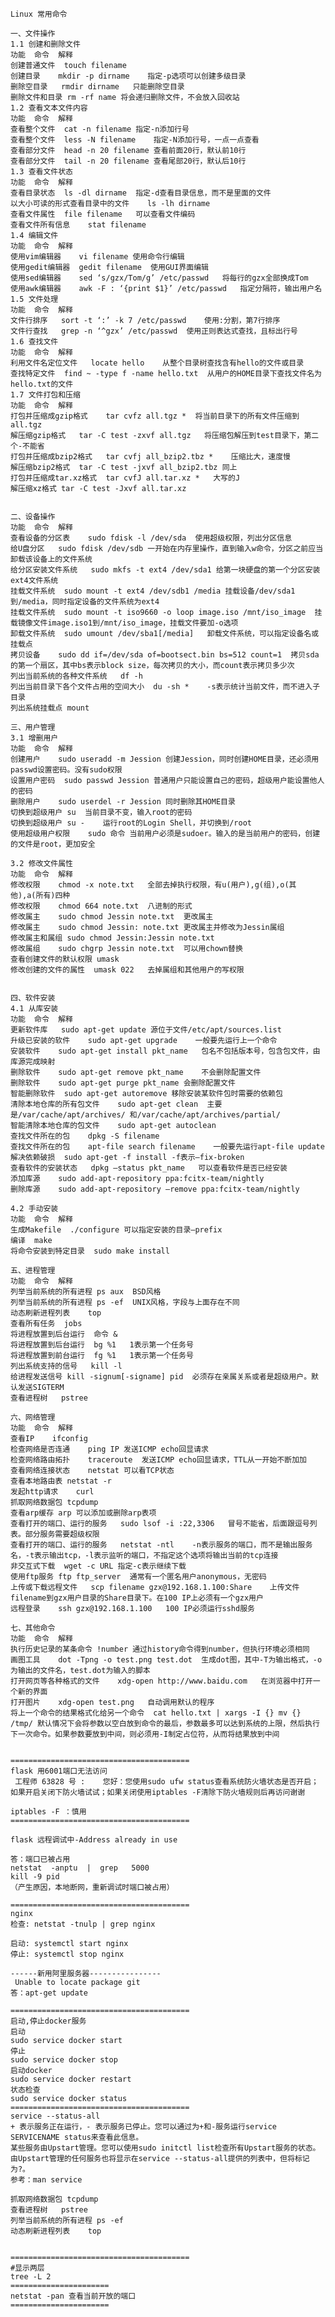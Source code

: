     Linux 常用命令
    
    一、文件操作
    1.1 创建和删除文件
    功能	命令	解释
    创建普通文件	touch filename	
    创建目录	mkdir -p dirname	指定-p选项可以创建多级目录
    删除空目录	rmdir dirname	只能删除空目录
    删除文件和目录	rm -rf name	将会递归删除文件，不会放入回收站
    1.2 查看文本文件内容
    功能	命令	解释
    查看整个文件	cat -n filename	指定-n添加行号
    查看整个文件	less -N filename	指定-N添加行号，一点一点查看
    查看部分文件	head -n 20 filename	查看前面20行，默认前10行
    查看部分文件	tail -n 20 filename	查看尾部20行，默认后10行
    1.3 查看文件状态
    功能	命令	解释
    查看目录状态	ls -dl dirname	指定-d查看目录信息，而不是里面的文件
    以大小可读的形式查看目录中的文件	ls -lh dirname	
    查看文件属性	file filename	可以查看文件编码
    查看文件所有信息	stat filename	
    1.4 编辑文件
    功能	命令	解释
    使用vim编辑器	vi filename	使用命令行编辑
    使用gedit编辑器	gedit filename	使用GUI界面编辑
    使用sed编辑器	sed ‘s/gzx/Tom/g’ /etc/passwd	将每行的gzx全部换成Tom
    使用awk编辑器	awk -F : ‘{print $1}’ /etc/passwd	指定分隔符，输出用户名
    1.5 文件处理
    功能	命令	解释
    文件行排序	sort -t ‘:’ -k 7 /etc/passwd	使用:分割，第7行排序
    文件行查找	grep -n ‘^gzx’ /etc/passwd	使用正则表达式查找，且标出行号
    1.6 查找文件
    功能	命令	解释
    利用文件名定位文件	locate hello	从整个目录树查找含有hello的文件或目录
    查找特定文件	find ~ -type f -name hello.txt	从用户的HOME目录下查找文件名为hello.txt的文件
    1.7 文件打包和压缩
    功能	命令	解释
    打包并压缩成gzip格式	tar cvfz all.tgz *	将当前目录下的所有文件压缩到all.tgz
    解压缩gzip格式	tar -C test -zxvf all.tgz	将压缩包解压到test目录下，第二个-不能省
    打包并压缩成bzip2格式	tar cvfj all_bzip2.tbz *	压缩比大，速度慢
    解压缩bzip2格式	tar -C test -jxvf all_bzip2.tbz	同上
    打包并压缩成tar.xz格式	tar cvfJ all.tar.xz *	大写的J
    解压缩xz格式	tar -C test -Jxvf all.tar.xz	
    
    
    二、设备操作
    功能	命令	解释
    查看设备的分区表	sudo fdisk -l /dev/sda	使用超级权限，列出分区信息
    给U盘分区	sudo fdisk /dev/sdb	一开始在内存里操作，直到输入w命令，分区之前应当卸载该设备上的文件系统
    给分区安装文件系统	sudo mkfs -t ext4 /dev/sda1	给第一块硬盘的第一个分区安装ext4文件系统
    挂载文件系统	sudo mount -t ext4 /dev/sdb1 /media	挂载设备/dev/sda1到/media，同时指定设备的文件系统为ext4
    挂载文件系统	sudo mount -t iso9660 -o loop image.iso /mnt/iso_image	挂载镜像文件image.iso1到/mnt/iso_image，挂载文件要加-o选项
    卸载文件系统	sudo umount /dev/sba1[/media]	卸载文件系统，可以指定设备名或挂载点
    拷贝设备	sudo dd if=/dev/sda of=bootsect.bin bs=512 count=1	拷贝sda的第一个扇区，其中bs表示block size，每次拷贝的大小，而count表示拷贝多少次
    列出当前系统的各种文件系统	df -h	
    列出当前目录下各个文件占用的空间大小	du -sh *	-s表示统计当前文件，而不进入子目录
    列出系统挂载点	mount	
    
    三、用户管理
    3.1 增删用户
    功能	命令	解释
    创建用户	sudo useradd -m Jession	创建Jession，同时创建HOME目录，还必须用passwd设置密码。没有sudo权限
    设置用户密码	sudo passwd Jession	普通用户只能设置自己的密码，超级用户能设置他人的密码
    删除用户	sudo userdel -r Jession	同时删除其HOME目录
    切换到超级用户	su	当前目录不变，输入root的密码
    切换到超级用户	su -	运行root的Login Shell，并切换到/root
    使用超级用户权限	sudo 命令	当前用户必须是sudoer。输入的是当前用户的密码，创建的文件是root，更加安全
    
    3.2 修改文件属性
    功能	命令	解释
    修改权限	chmod -x note.txt	全部去掉执行权限，有u(用户),g(组),o(其他),a(所有)四种
    修改权限	chmod 664 note.txt	八进制的形式
    修改属主	sudo chmod Jessin note.txt	更改属主
    修改属主	sudo chmod Jessin: note.txt	更改属主并修改为Jessin属组
    修改属主和属组	sudo chmod Jessin:Jessin note.txt	
    修改属组	sudo chgrp Jessin note.txt	可以用chown替换
    查看创建文件的默认权限	umask	
    修改创建的文件的属性	umask 022	去掉属组和其他用户的写权限
    
    
    四、软件安装
    4.1 从库安装
    功能	命令	解释
    更新软件库	sudo apt-get update	源位于文件/etc/apt/sources.list
    升级已安装的软件	sudo apt-get upgrade	一般要先运行上一个命令
    安装软件	sudo apt-get install pkt_name	包名不包括版本号，包含包文件，由库源完成映射
    删除软件	sudo apt-get remove pkt_name	不会删除配置文件
    删除软件	sudo apt-get purge pkt_name	会删除配置文件
    智能删除软件	sudo apt-get autoremove	移除安装某软件包时需要的依赖包
    清除本地仓库的所有包文件	sudo apt-get clean	主要是/var/cache/apt/archives/ 和/var/cache/apt/archives/partial/
    智能清除本地仓库的包文件	sudo apt-get autoclean	
    查找文件所在的包	dpkg -S filename	
    查找文件所在的包	apt-file search filename	一般要先运行apt-file update
    解决依赖破损	sudo apt-get -f install	-f表示–fix-broken
    查看软件的安装状态	dpkg –status pkt_name	可以查看软件是否已经安装
    添加库源	sudo add-apt-repository ppa:fcitx-team/nightly	
    删除库源	sudo add-apt-repository –remove ppa:fcitx-team/nightly	
    
    4.2 手动安装
    功能	命令	解释
    生成Makefile	./configure	可以指定安装的目录–prefix
    编译	make	
    将命令安装到特定目录	sudo make install	
    
    五、进程管理
    功能	命令	解释
    列举当前系统的所有进程	ps aux	BSD风格
    列举当前系统的所有进程	ps -ef	UNIX风格，字段与上面存在不同
    动态刷新进程列表	top	
    查看所有任务	jobs	
    将进程放置到后台运行	命令 &	
    将进程放置到后台运行	bg %1	1表示第一个任务号
    将进程放置到前台运行	fg %1	1表示第一个任务号
    列出系统支持的信号	kill -l	
    给进程发送信号	kill -signum[-signame] pid	必须存在亲属关系或者是超级用户。默认发送SIGTERM
    查看进程树	pstree
    	
    六、网络管理
    功能	命令	解释
    查看IP	ifconfig	
    检查网络是否连通	ping IP	发送ICMP echo回显请求
    检查网络路由拓扑	traceroute	发送ICMP echo回显请求，TTL从一开始不断加加
    查看网络连接状态	netstat	可以看TCP状态
    查看本地路由表	netstat -r	
    发起http请求	curl	
    抓取网络数据包	tcpdump	
    查看arp缓存	arp	可以添加或删除arp表项
    查看打开的端口、运行的服务	sudo lsof -i :22,3306	冒号不能省，后面跟逗号列表。部分服务需要超级权限
    查看打开的端口、运行的服务	netstat -ntl	-n表示服务的端口，而不是输出服务名，-t表示输出tcp，-l表示监听的端口，不指定这个选项将输出当前的tcp连接
    非交互式下载	wget -c URL	指定-c表示继续下载
    使用ftp服务	ftp ftp_server	通常有一个匿名用户anonymous，无密码
    上传或下载远程文件	scp filename gzx@192.168.1.100:Share	上传文件filename到gzx用户目录的Share目录下。在100 IP上必须有一个gzx用户
    远程登录	ssh gzx@192.168.1.100	100 IP必须运行sshd服务
    
    七、其他命令
    功能	命令	解释
    执行历史记录的某条命令	!number	通过history命令得到number，但执行环境必须相同
    画图工具	dot -Tpng -o test.png test.dot	生成dot图，其中-T为输出格式，-o为输出的文件名，test.dot为输入的脚本
    打开网页等各种格式的文件	xdg-open http://www.baidu.com	在浏览器中打开一个新的界面
    打开图片	xdg-open test.png	自动调用默认的程序
    将上一个命令的结果格式化给另一个命令	cat hello.txt | xargs -I {} mv {} /tmp/	默认情况下会将参数以空白放到命令的最后，参数最多可以达到系统的上限，然后执行下一次命令。如果参数要放到中间，则必须用-I制定占位符，从而将结果放到中间
    
    
    ========================================
    flask 用6001端口无法访问
     工程师 63828 号 :    您好：您使用sudo ufw status查看系统防火墙状态是否开启；如果开启关闭下防火墙试试；如果关闭使用iptables -F清除下防火墙规则后再访问谢谢  
    
    iptables -F ：慎用
    ========================================
    
    flask 远程调试中-Address already in use
    
    答：端口已被占用
    netstat  -anptu  |  grep   5000
    kill -9 pid
    （产生原因，本地断网，重新调试时端口被占用）
    
    ========================================
    nginx
    检查: netstat -tnulp | grep nginx
    
    启动: systemctl start nginx
    停止: systemctl stop nginx
    
    ------新用阿里服务器----------------
     Unable to locate package git
    答：apt-get update
    
    ========================================
    启动,停止docker服务
    启动
    sudo service docker start
    停止
    sudo service docker stop
    启动docker
    sudo service docker restart
    状态检查
    sudo service docker status
    ========================================
    service --status-all
    + 表示服务正在运行，- 表示服务已停止。您可以通过为+和-服务运行service SERVICENAME status来查看此信息。
    某些服务由Upstart管理。您可以使用sudo initctl list检查所有Upstart服务的状态。由Upstart管理的任何服务也将显示在service --status-all提供的列表中，但将标记为?。
    参考：man service
    
    抓取网络数据包	tcpdump	
    查看进程树	pstree
    列举当前系统的所有进程	ps -ef
    动态刷新进程列表	top
    
    
    ========================================
    #显示两层
    tree -L 2 
    ======================
    netstat -pan 查看当前开放的端口
    ======================
    
    
    
